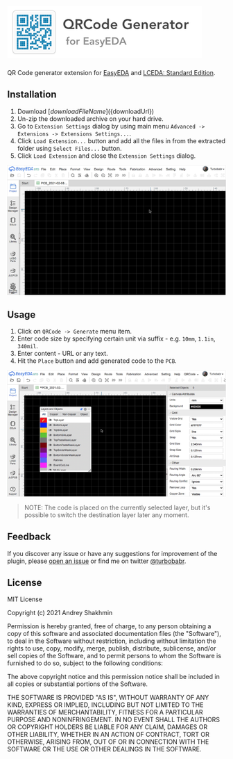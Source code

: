 ![Hero](docs/github-hero-logo.png?raw=true "Logo")
===========

QR Code generator extension for [EasyEDA](https://easyeda.com/) and [LCEDA: Standard Edition](https://lceda.cn/standard).

## Installation

1. Download [${downloadFileName}](${downloadUrl})
2. Un-zip the downloaded archive on your hard drive.
3. Go to `Extension Settings` dialog by using main menu `Advanced -> Extensions -> Extensions Settings...`.
4. Click `Load Extension...` button and add all the files in from the extracted folder using `Select Files...` button. 
5. Click `Load Extension` and close the `Extension Settings` dialog.

![Installation](docs/easyeda-qrcode-installation.gif?raw=true)

## Usage

1. Click on `QRCode -> Generate` menu item.
2. Enter code size by specifying certain unit via suffix - e.g. `10mm`, `1.1in`, `340mil`.
3. Enter content - URL or any text.
4. Hit the `Place` button and add generated code to the `PCB`.

![Usage Demo](docs/easyeda-qrcode-usage.gif?raw=true)

> NOTE: The code is placed on the currently selected layer, but it's possible to switch the destination layer later any moment.

## Feedback

If you discover  any issue or have any suggestions for improvement of the plugin, please [open an issue](${issuesUrl}) or find me on twitter [@turbobabr](http://twitter.com/turbobabr).

## License

MIT License

Copyright (c) 2021 Andrey Shakhmin

Permission is hereby granted, free of charge, to any person obtaining a copy
of this software and associated documentation files (the "Software"), to deal
in the Software without restriction, including without limitation the rights
to use, copy, modify, merge, publish, distribute, sublicense, and/or sell
copies of the Software, and to permit persons to whom the Software is
furnished to do so, subject to the following conditions:

The above copyright notice and this permission notice shall be included in all
copies or substantial portions of the Software.

THE SOFTWARE IS PROVIDED "AS IS", WITHOUT WARRANTY OF ANY KIND, EXPRESS OR
IMPLIED, INCLUDING BUT NOT LIMITED TO THE WARRANTIES OF MERCHANTABILITY,
FITNESS FOR A PARTICULAR PURPOSE AND NONINFRINGEMENT. IN NO EVENT SHALL THE
AUTHORS OR COPYRIGHT HOLDERS BE LIABLE FOR ANY CLAIM, DAMAGES OR OTHER
LIABILITY, WHETHER IN AN ACTION OF CONTRACT, TORT OR OTHERWISE, ARISING FROM,
OUT OF OR IN CONNECTION WITH THE SOFTWARE OR THE USE OR OTHER DEALINGS IN THE
SOFTWARE.
